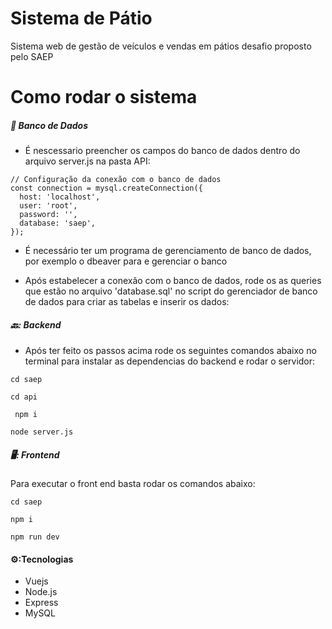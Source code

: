 # Sistema de Pátio

Sistema web de gestão de veículos e vendas em pátios desafio proposto pelo SAEP

# Como rodar o sistema

##### :game_die: Banco de Dados

- É nescessario preencher os campos do banco de dados dentro do arquivo server.js na pasta API:

```shell
// Configuração da conexão com o banco de dados
const connection = mysql.createConnection({
  host: 'localhost',
  user: 'root',
  password: '',
  database: 'saep',
});
```

- É necessário ter um programa de gerenciamento de banco de dados, por exemplo o dbeaver para e gerenciar o banco

- Após estabelecer a conexão com o banco de dados, rode os as queries que estão no arquivo 'database.sql' no script do gerenciador de banco de dados para criar as tabelas e inserir os dados:

##### 🔙: Backend

- Após ter feito os passos acima rode os seguintes comandos abaixo no terminal para instalar as dependencias do backend e rodar o servidor:

```shell
cd saep
```

```shell
cd api
```

```shell
 npm i
```

```shell
node server.js
```

##### 🖥️: Frontend

Para executar o front end basta rodar os comandos abaixo:

```shell
cd saep
```

```shell
npm i
```

```shell
npm run dev
```

#### ⚙️:Tecnologias

- Vuejs
- Node.js
- Express
- MySQL
